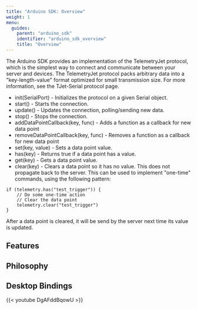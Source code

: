 ```yaml
---
title: "Arduino SDK: Overview"
weight: 1
menu:
  guides:
    parent: "arduino_sdk"
    identifier: "arduino_sdk_overview"
    title: "Overview"
---
```


The Arduino SDK provides an implementation of the TelemetryJet protocol, which is the simplest way to connect and communicate between your server and devices. The TelemetryJet protocol packs arbitrary data into a "key-length-value" format optimized for small transmission size. For more information, see the TJet-Serial protocol page.

- init(SerialPort) - Initializes the protocol on a given Serial object.
- start() - Starts the connection.
- update() - Updates the connection, polling/sending new data.
- stop() - Stops the connection.
- addDataPointCallback(key, func) - Adds a function as a callback for new data point
- removeDataPointCallback(key, func) - Removes a function as a callback for new data point
- set(key, value) - Sets a data point value.
- has(key) - Returns true if a data point has a value.
- get(key) - Gets a data point value.
- clear(key) - Clears a data point so it has no value. This does not propagate back to the server. This can be used to implement "one-time" commands, using the following pattern:
```
if (telemetry.has("test_trigger")) {
    // Do some one-time action
    // Clear the data point
    telemetry.clear("test_trigger")
}
```
After a data point is cleared, it will be send by the server next time its value is updated.

## Features

## Philosophy

## Desktop Bindings

{{< youtube DgAFddBqowU >}}
